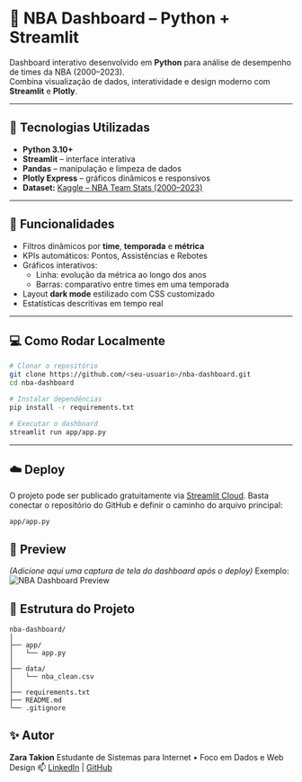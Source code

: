 # 🏀 NBA Dashboard – Python + Streamlit

Dashboard interativo desenvolvido em **Python** para análise de desempenho de times da NBA (2000–2023).  
Combina visualização de dados, interatividade e design moderno com **Streamlit** e **Plotly**.

---

## 🚀 Tecnologias Utilizadas
- **Python 3.10+**
- **Streamlit** – interface interativa
- **Pandas** – manipulação e limpeza de dados
- **Plotly Express** – gráficos dinâmicos e responsivos
- **Dataset:** [Kaggle – NBA Team Stats (2000–2023)](https://www.kaggle.com/datasets/bluedreamv1b3/nba-teams-stat-2000-2023)

---

## 🧠 Funcionalidades
- Filtros dinâmicos por **time**, **temporada** e **métrica**  
- KPIs automáticos: Pontos, Assistências e Rebotes  
- Gráficos interativos:
  - Linha: evolução da métrica ao longo dos anos  
  - Barras: comparativo entre times em uma temporada  
- Layout **dark mode** estilizado com CSS customizado  
- Estatísticas descritivas em tempo real

---

## 💻 Como Rodar Localmente

```bash
# Clonar o repositório
git clone https://github.com/<seu-usuario>/nba-dashboard.git
cd nba-dashboard

# Instalar dependências
pip install -r requirements.txt

# Executar o dashboard
streamlit run app/app.py

````

---

## ☁️ Deploy

O projeto pode ser publicado gratuitamente via [Streamlit Cloud](https://streamlit.io/cloud).
Basta conectar o repositório do GitHub e definir o caminho do arquivo principal:

```
app/app.py
```

## 📸 Preview

*(Adicione aqui uma captura de tela do dashboard após o deploy)*
Exemplo:
![NBA Dashboard Preview](./screenshot.png)

## 🧩 Estrutura do Projeto

```
nba-dashboard/
│
├── app/
│   └── app.py
│
├── data/
│   └── nba_clean.csv
│
├── requirements.txt
├── README.md
└── .gitignore
```

## ✨ Autor

**Zara Takion**
Estudante de Sistemas para Internet • Foco em Dados e Web Design
📫 [LinkedIn](https://www.linkedin.com) | [GitHub](https://github.com/<seu-usuario>)



